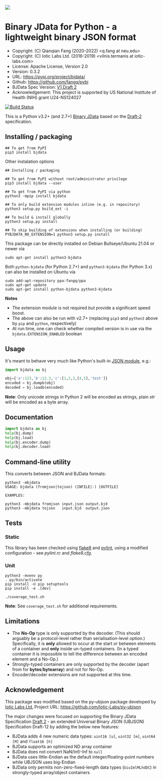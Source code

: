 ![](https://neurojson.org/wiki/upload/neurojson_banner_long.png)

# Binary JData for Python - a lightweight binary JSON format

- Copyright: (C) Qianqian Fang (2020-2022) <q.fang at neu.edu>
- Copyright: (C) Iotic Labs Ltd. (2016-2019) <vilnis.termanis at iotic-labs.com>
- License: Apache License, Version 2.0
- Version: 0.3.2
- URL: https://pypi.org/project/bjdata/
- Github: https://github.com/fangq/pybj
- BJData Spec Version: [V1 Draft 2](https://neurojson.org/bjdata/draft2)
- Acknowledgement: This project is supported by US National Institute of Health (NIH) grant U24-NS124027

[![Build Status](https://travis-ci.com/fangq/pybj.svg?branch=master)](https://travis-ci.com/fangq/pybj)

This is a Python v3.2+ (and 2.7+) [Binary JData](http://neurojson.org) based on 
the [Draft-2](Binary_JData_Specification.md) specification.

## Installing / packaging
```shell
## To get from PyPI
pip3 install bjdata
```

Other instalation options
```shell
## Installing / packaging

## To get from PyPI without root/administrator privilege
pip3 install bjdata --user

## To get from PyPI via python
python3 -mpip install bjdata

## To only build extension modules inline (e.g. in repository)
python3 setup.py build_ext -i

## To build & install globally
python3 setup.py install

## To skip building of extensions when installing (or building)
PYBJDATA_NO_EXTENSION=1 python3 setup.py install
```

This package can be directly installed on Debian Bullseye/Ubuntu 21.04 or newer via
```
sudo apt-get install python3-bjdata
```

Both `python-bjdata` (for Python 2.7+) and `python3-bjdata` (for Python 3.x) can 
also be installed on Ubuntu via
```
sudo add-apt-repository ppa:fangq/ppa
sudo apt-get update
sudo apt-get install python-bjdata python3-bjdata
```

**Notes**

- The extension module is not required but provide a significant speed boost.
- The above can also be run with v2.7+ (replacing `pip3` and `python3` above by `pip` and `python`, respectively)
- At run time, one can check whether compiled version is in use via the 
`bjdata.EXTENSION_ENABLED` boolean


## Usage
It's meant to behave very much like Python's built-in 
[JSON module](https://docs.python.org/3/library/json.html), e.g.:
```python
import bjdata as bj

obj={'a':123,'b':12.3,'c':[1,2,3,[4,5],'test']}
encoded = bj.dumpb(obj)
decoded = bj.loadb(encoded)
```
**Note**: Only unicode strings in Python 2 will be encoded as strings, plain *str* 
will be encoded as a byte array.


## Documentation
```python
import bjdata as bj
help(bj.dump)
help(bj.load)
help(bj.encoder.dump)
help(bj.decoder.load)
```

## Command-line utility
This converts between JSON and BJData formats:
```shell
python3 -mbjdata
USAGE: bjdata (fromjson|tojson) (INFILE|-) [OUTFILE]

EXAMPLES:

python3 -mbjdata fromjson input.json output.bjd
python3 -mbjdata tojson   input.bjd  output.json
```


## Tests

### Static
This library has been checked using [flake8](https://pypi.python.org/pypi/flake8) 
and [pylint](http://www.pylint.org), using a modified configuration - 
see _pylint.rc_ and _flake8.cfg_.

### Unit
```shell
python3 -mvenv py
. py/bin/activate
pip install -U pip setuptools
pip install -e .[dev]

./coverage_test.sh
```
**Note**: See `coverage_test.sh` for additional requirements.


## Limitations
- The **No-Op** type is only supported by the decoder. (This should arguably be 
  a protocol-level rather than serialisation-level option.) Specifically, it is 
  **only** allowed to occur at the start or between elements of a container and 
  **only** inside un-typed containers. (In a typed container it is impossible to 
  tell the difference between an encoded element and a No-Op.)
- Strongly-typed containers are only supported by the decoder (apart from for 
  **bytes**/**bytearray**) and not for No-Op.
- Encoder/decoder extensions are not supported at this time.


## Acknowledgement

This package was modified based on the py-ubjson package developed by
[Iotic Labs Ltd.](https://www.iotics.com/) 
Project URL: https://github.com/Iotic-Labs/py-ubjson

The major changes were focused on supporting the Binary JData Specification 
[Draft 2](https://neurojson.org/bjdata/draft2) -
an extended Universal Binary JSON (UBJSON) Specification Draft-12 by adding
the below new features:

* BJData adds 4 new numeric data types: `uint16 [u]`, `uint32 [m]`, `uint64 [M]` and `float16 [h]`
* BJData supports an optimized ND array container
* BJData does not convert NaN/Inf/-Inf to `null`
* BJData uses little-Endian as the default integer/floating-point numbers while UBJSON uses big-Endian
* BJData only permits non-zero-fixed-length data types (`UiuImlMLhdDC`) in strongly-typed array/object containers
